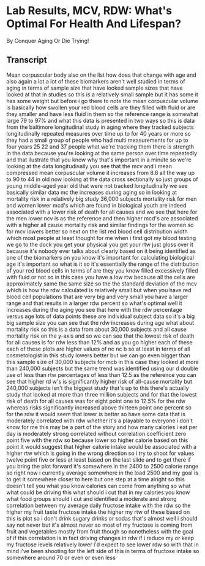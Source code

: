 # Lab Results, MCV, RDW: What's Optimal For Health And Lifespan?

By Conquer Aging Or Die Trying! 


## Transcript

Mean corpuscular body also on the list how does that change with age and also again a lot a lot of these biomarkers aren't well studied in terms of aging in terms of sample size that have looked sample sizes that have looked at that in studies so this is a relatively small sample but it has some it has some weight but before i go there to note the mean corpuscular volume is basically how swollen your red blood cells are they filled with fluid or are they smaller and have less fluid in them so the reference range is somewhat large 79 to 97% and what this data is presented in two ways so this is data from the baltimore longitudinal study in aging where they tracked subjects longitudinally repeated measures over time up to for 40 years or more so they had a small group of people who had multi measurements for up to four years 25 22 and 37 people what we're tracking them there is strength in the data because you're looking at the same person over time repeatedly and that ilustrate that you know why that's important in a minute so we're looking at the data longitudinally you see that the mcv and i mean compressed mean corpuscular volume it increases from 8.8 all the way up to 90 to 44 in old now looking at the data cross sectionally so just groups of young middle-aged year old that were not tracked longitudinally we see basically similar data mc the increases during aging so in looking at mortality risk in a relatively big study 36,000 subjects mortality risk for men and women lower mcd's which are found in biological youth are indeed associated with a lower risk of death for all causes and we see that here for the men lower ncv is as the reference and then higher mcd's are associated with a higher all cause mortality risk and similar findings for the women so for mcv lowers better so next on the list red blood cell distribution width which most people at least thought for me when i first got my blood testing we go to the dock you get your physical you get your rtw just gloss over it because it's nobody ever talks about clearly based on it being identified as one of the biomarkers on you know it's important for calculating biological age it's important so what is it so it's essentially the range of the distribution of your red blood cells in terms of are they you know filled excessively filled with fluid or not so in this case you have a low rtw because all the cells are approximately same the same size so the the standard deviation of the mcv which is how the rdw calculated is relatively small but when you have red blood cell populations that are very big and very small you have a larger range and that results in a larger rdw percent so what's optimal well it increases during the aging you see that here with the rdw percentage versus age lots of data points these are individual subject data so it's a big big sample size you can see that the rdw increases during age what about mortality risk so this is a data from about 30,000 subjects and all cause mortality risk on the y-axis and so we can see that the lowest risk of death for all causes is for rdw less than 12% and as you go higher each of these each of these plots are higher values of nc nc b so at least in terms of all cosmetologist in this study lowers better but we can go even bigger than this sample size of 30,000 subjects for mcb in this case they looked at more than 240,000 subjects but the same trend was identified using our d double use of less than rtw percentages of less than 12.5 as the reference you can see that higher rd w's is significantly higher risk of all-cause mortality but 240,000 subjects isn't the biggest study that's up to this there's actually study that looked at more than three million subjects and for that the lowest risk of death for all causes was for eight point one to 12.5% for the rdw whereas risks significantly increased above thirteen point one percent so for the rdw it would seem that lower is better so have some data that is moderately correlated with rdw whether it's a playable to everyone i don't know for me this may be a part of the story and how many calories i eat per day is moderately strong correlated without correlation coefficient zero point five with the rdw so because lower so higher calorie based on this point it would suggest that higher calorie intake would be associated with a higher rtw which is going in the wrong direction so i try to shoot for values twelve point five or less at least based on the last slide and to get there if you bring the plot forward it's somewhere in the 2400 to 2500 calorie range so right now i currently average somewhere in the load 2500 and my goal is to get it somewhere closer to here but one step at a time alright so this doesn't tell you what you know calories can come from anything so what what could be driving this what should i cut that in my calories you know what food groups should i cut and identified a moderate and strong correlation between my average daily fructose intake with the rdw so the higher my fruit taste fructose intake the higher my rtw of these based on this is plot so i don't drink sugary drinks or sodas that's almost well i should say not never but it's almost never so most of my fructose is coming from fruit and vegetables mostly from fruit though so nonetheless with the goal of if this correlation is in fact driving changes in rdw if i reduce my or keep my fructose levels relatively lower i'd expect to see lower rdw so with that in mind i've been shooting for the left side of this in terms of fructose intake so somewhere around 70 or even or even less
